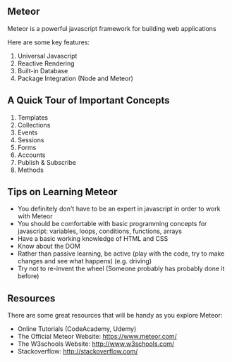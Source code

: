 Meteor 
------

Meteor is a powerful javascript framework for building web applications

Here are some key features:

1. Universal Javascript
2. Reactive Rendering
3. Built-in Database
4. Package Integration (Node and Meteor)

A Quick Tour of Important Concepts
----------------------------------

1. Templates
2. Collections
3. Events
4. Sessions
5. Forms
6. Accounts
7. Publish & Subscribe
8. Methods

Tips on Learning Meteor
-----------------------

- You definitely don't have to be an expert in javascript in order to work with Meteor
- You should be comfortable with basic programming concepts for javascript: variables, loops, conditions, functions, arrays
- Have a basic working knowledge of HTML and CSS 
- Know about the DOM
- Rather than passive learning, be active (play with the code, try to make changes and see what happens) (e.g. driving)
- Try not to re-invent the wheel (Someone probably has probably done it before)

Resources
---------

There are some great resources that will be handy as you explore Meteor:

- Online Tutorials (CodeAcademy, Udemy)
- The Official Meteor Website: https://www.meteor.com/ 
- The W3schools Website: http://www.w3schools.com/
- Stackoverflow: http://stackoverflow.com/



